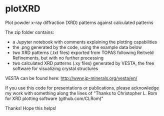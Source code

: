 # plotXRD
Plot powder x-ray diffraction (XRD) patterns against calculated patterns

The zip folder contains:
- a Jupyter notebook with comments explaining the plotting capabilities
- the .png generated by the code, using the example data below
- two XRD patterns (.txt files) exported from TOPAS following Reitveld Refinements, but with no further processing
- two calculated XRD patterns (.xy files) generated by VESTA, the free software for visualizing crystal structures

VESTA can be found here: http://www.jp-minerals.org/vesta/en/

If you use this code for presentations or publications, please acknowledge my work with something along the lines of
"Thanks to Christopher L. Rom for XRD plotting software (github.com/CLRom)"

Thanks!  Hope this helps!
